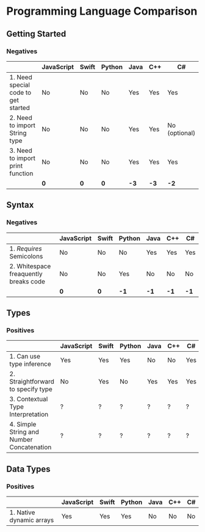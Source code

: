 # Programming Language Comparison

## Getting Started

### Negatives

|                                     | JavaScript | Swift | Python | Java   | C++    | C#            |
| ----------------------------------- | ---------- | ----- | ------ | ------ | ------ | ------------- |
| 1. Need special code to get started | No         | No    | No     | Yes    | Yes    | Yes           |
| 2. Need to import String type       | No         | No    | No     | Yes    | Yes    | No (optional) |
| 3. Need to import print function    | No         | No    | No     | Yes    | Yes    | Yes           |
|                                     | **0**      | **0** | **0**  | **-3** | **-3** | **-2**        |

## Syntax

### Negatives

|                                       | JavaScript | Swift | Python | Java   | C++    | C#     |
| ------------------------------------- | ---------- | ----- | ------ | ------ | ------ | ------ |
| 1. *Requires* Semicolons              | No         | No    | No     | Yes    | Yes    | Yes    |
| 2. Whitespace freaquently breaks code | No         | No    | Yes    | No     | No     | No     |
|                                       | **0**      | **0** | **-1** | **-1** | **-1** | **-1** |

## Types

### Positives

|                                           | JavaScript | Swift | Python | Java | C++ | C#  |
| ----------------------------------------- | ---------- | ----- | ------ | ---- | --- | --- |
| 1. Can use type inference                 | Yes        | Yes   | Yes    | No   | No  | Yes |
| 2. Straightforward to specify type        | No         | Yes   | No     | Yes  | Yes | Yes |
| 3. Contextual Type Interpretation         | ?          | ?     | ?      | ?    | ?   | ?   |
| 4. Simple String and Number Concatenation | ?          | ?     | ?      | ?    | ?   | ?   |

## Data Types

### Positives

|                          | JavaScript | Swift | Python | Java | C++ | C#  |
| ------------------------ | ---------- | ----- | ------ | ---- | --- | --- |
| 1. Native dynamic arrays | Yes        | Yes   | Yes    | No   | No  | No  |

